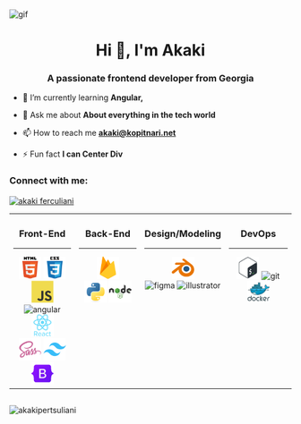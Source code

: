 <img src="https://i.redd.it/n8agw6z2smyb1.gif" alt="gif" align="center"/>

<h1 align="center">Hi 👋, I'm Akaki</h1>
<h3 align="center">A passionate frontend developer from Georgia</h3>

-   🌱 I’m currently learning **Angular,**

-   💬 Ask me about **About everything in the tech world**

-   📫 How to reach me **akaki@kopitnari.net**

-   ⚡ Fun fact **I can Center Div**

<h3 align="left">Connect with me:</h3>
<a href="https://fb.com/akaki.ferculiani.12" style="margin-bottom: 10px" target="_blank"><img align="center" src="https://raw.githubusercontent.com/rahuldkjain/github-profile-readme-generator/master/src/images/icons/Social/facebook.svg" alt="akaki ferculiani" height="30" width="40" /></a>

<table width="1024px">
    <td valign="top" width="25%">
        <h3 align="center">Front-End</h3>
        <hr>
        <div align="center">
            <img src="https://raw.githubusercontent.com/devicons/devicon/master/icons/html5/html5-original-wordmark.svg" alt="html5" width="40" height="40"/>
            <img src="https://raw.githubusercontent.com/devicons/devicon/master/icons/css3/css3-original-wordmark.svg" alt="css3" width="40" height="40"/>
        </div>
        <div align="center">
            <img src="https://raw.githubusercontent.com/devicons/devicon/master/icons/javascript/javascript-original.svg" alt="javascript" width="40" height="40"/>
            <img src="https://angular.io/assets/images/logos/angular/angular.svg" alt="angular" width="40" height="40"/>
            <img src="https://raw.githubusercontent.com/devicons/devicon/master/icons/react/react-original-wordmark.svg" alt="react" width="40" height="40"/>
        </div>
        <div align="center">
            <img src="https://raw.githubusercontent.com/devicons/devicon/master/icons/sass/sass-original.svg" alt="sass" width="40" height="40"/>
            <img src="https://raw.githubusercontent.com/devicons/devicon/master/icons/tailwindcss/tailwindcss-original.svg" alt="tailwind" width="40" height="40"/>
            <img src="https://raw.githubusercontent.com/devicons/devicon/master/icons/bootstrap/bootstrap-original.svg" alt="bootstrap" width="40" height="40"/>
        </div>
    </td>
    <td valign="top" width="25%">
        <h3 align="center">Back-End</h3>
        <hr>
        <div align="center">
             <img src="https://raw.githubusercontent.com/devicons/devicon/master/icons/firebase/firebase-original.svg" alt="firebase" width="40" height="40"/>
        </div>
        <div align="center">
            <img src="https://raw.githubusercontent.com/devicons/devicon/master/icons/python/python-original.svg" alt="python" width="40" height="40"/>
            <img src="https://raw.githubusercontent.com/devicons/devicon/master/icons/nodejs/nodejs-original-wordmark.svg" alt="nodejs" width="40" height="40"/>
        </div>
    </td>
    <td valign="top" width="25%">
        <h3 align="center">Design/Modeling</h3>
        <hr>
        <div align="center">
             <img src="https://raw.githubusercontent.com/devicons/devicon/master/icons/blender/blender-original.svg" alt="blender" width="40" height="40"/>
        </div>
        <div align="center">
            <img src="https://www.vectorlogo.zone/logos/figma/figma-icon.svg" alt="figma" width="40" height="40"/>
            <img src="https://www.vectorlogo.zone/logos/adobe_illustrator/adobe_illustrator-icon.svg" alt="illustrator" width="40" height="40"/>
        </div>
    </td>
    <td valign="top" width="25%">
        <h3 align="center">DevOps</h3>
        <hr>
        <div align="center">
            <img src="https://raw.githubusercontent.com/devicons/devicon/master/icons/bash/bash-original.svg" alt="bash" width="40" height="40"/>
            <img src="https://www.vectorlogo.zone/logos/git-scm/git-scm-icon.svg" alt="git" width="40" height="40"/>
        </div>
        <div align="center">
            <img src="https://raw.githubusercontent.com/devicons/devicon/master/icons/docker/docker-original-wordmark.svg" alt="docker" width="40" height="40"/>
        </div>
    </td>
</table>

##

<img align="left" src="https://github-readme-stats.vercel.app/api/top-langs?username=akakipertsuliani&show_icons=true&locale=en&layout=compact&theme=tokyonight" alt="akakipertsuliani" />

